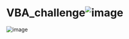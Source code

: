 # VBA_challenge![image](https://user-images.githubusercontent.com/107604754/179428904-b23ce6ea-3684-4b26-aaf2-d067e77deb4a.png)

![image](https://user-images.githubusercontent.com/107604754/179428985-14d36f34-092c-4f2e-b21f-7b834cc431d0.png)
